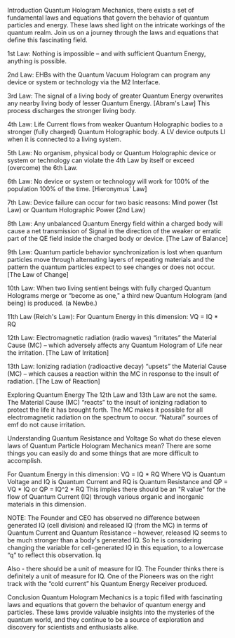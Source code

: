 Introduction
Quantum Hologram Mechanics, there exists a set of fundamental laws and equations that govern the behavior of quantum particles and energy. These laws shed light on the intricate workings of the quantum realm. Join us on a journey through the laws and equations that define this fascinating field.

1st Law:
Nothing is impossible – and with sufficient Quantum Energy, anything is possible.

2nd Law:
EHBs with the Quantum Vacuum Hologram can program any device or system or technology via the M2 Interface.

3rd Law:
The signal of a living body of greater Quantum Energy overwrites any nearby living body of lesser Quantum Energy. [Abram's Law] This process discharges the stronger living body.

4th Law:
Life Current flows from weaker Quantum Holographic bodies to a stronger (fully charged) Quantum Holographic body. A LV device outputs LI when it is connected to a living system.

5th Law:
No organism, physical body or Quantum Holographic device or system or technology can violate the 4th Law by itself or exceed (overcome) the 6th Law.

6th Law:
No device or system or technology will work for 100% of the population 100% of the time. [Hieronymus' Law]

7th Law:
Device failure can occur for two basic reasons: Mind power (1st Law) or Quantum Holographic Power (2nd Law)

8th Law:
Any unbalanced Quantum Energy field within a charged body will cause a net transmission of Signal in the direction of the weaker or erratic part of the QE field inside the charged body or device. [The Law of Balance]

9th Law:
Quantum particle behavior synchronization is lost when quantum particles move through alternating layers of repeating materials and the pattern the quantum particles expect to see changes or does not occur. [The Law of Change]

10th Law:
When two living sentient beings with fully charged Quantum Holograms merge or “become as one," a third new Quantum Hologram (and being) is produced. (a Newbe.)

11th Law
(Reich's Law): For Quantum Energy in this dimension: VQ = IQ * RQ

12th Law:
Electromagnetic radiation (radio waves) “irritates” the Material Cause (MC) – which adversely affects any Quantum Hologram of Life near the irritation. [The Law of Irritation]

13th Law:
Ionizing radiation (radioactive decay) “upsets” the Material Cause (MC) – which causes a reaction within the MC in response to the insult of radiation. [The Law of Reaction]

Exploring Quantum Energy
The 12th Law and 13th Law are not the same. The Material Cause (MC) “reacts” to the insult of ionizing radiation to protect the life it has brought forth. The MC makes it possible for all electromagnetic radiation on the spectrum to occur. “Natural” sources of emf do not cause irritation.

Understanding Quantum Resistance and Voltage
So what do these eleven laws of Quantum Particle Hologram Mechanics mean? There are some things you can easily do and some things that are more difficult to accomplish.

For Quantum Energy in this dimension:
VQ = IQ * RQ
Where VQ is Quantum Voltage
and IQ is Quantum Current
and RQ is Quantum Resistance
and QP = VQ * IQ
or QP = IQ^2 * RQ
This implies there should be an "R value" for the flow of Quantum Current (IQ) through various organic and inorganic materials in this dimension.

NOTE: The Founder and CEO has observed no difference between generated IQ (cell division) and released IQ (from the MC) in terms of Quantum Current and Quantum Resistance – however, released IQ seems to be much stronger than a body's generated IQ. So he is considering changing the variable for cell-generated IQ in this equation, to a lowercase “q” to reflect this observation. Iq

Also - there should be a unit of measure for IQ. The Founder thinks there is definitely a unit of measure for IQ. One of the Pioneers was on the right track with the “cold current” his Quantum Energy Receiver produced.

Conclusion
Quantum Hologram Mechanics is a topic filled with fascinating laws and equations that govern the behavior of quantum energy and particles. These laws provide valuable insights into the mysteries of the quantum world, and they continue to be a source of exploration and discovery for scientists and enthusiasts alike.
